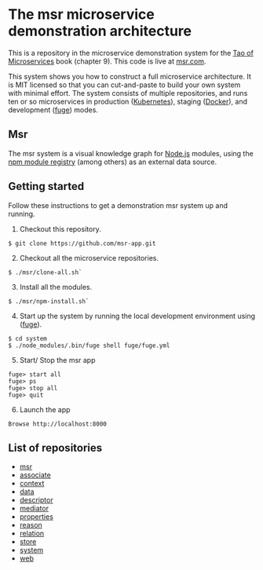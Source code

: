 # The msr microservice demonstration architecture

This is a repository in the microservice demonstration system for
the [Tao of Microservices](//bit.ly/rmtaomicro) book (chapter 9). This
code is live at [msr.com](//msr.com).

This system shows you how to construct a full microservice
architecture. It is MIT licensed so that you can cut-and-paste to
build your own system with minimal effort. The system consists of
multiple repositories, and runs ten or so microservices in production
([Kubernetes](//kubernetes.io)), staging ([Docker](//docker.com)), and
development ([fuge](//github.com/apparatus/fuge)) modes.

## Msr

The msr system is a visual knowledge graph
for [Node.js](//nodejs.org) modules, using
the [npm module registry](//npmjs.com) (among others) as an external
data source.


## Getting started

Follow these instructions to get a demonstration msr system up and
running.

1. Checkout this repository.
  ```
  $ git clone https://github.com/msr-app.git
  ```

2. Checkout all the microservice repositories.
  ```
  $ ./msr/clone-all.sh`
  ```
  
3. Install all the modules.
  ```
  $ ./msr/npm-install.sh`
  ```

4. Start up the system by running the local development environment
  using ([fuge](//github.com/apparatus/fuge)).
  ```
  $ cd system
  $ ./node_modules/.bin/fuge shell fuge/fuge.yml
  ```

5. Start/ Stop the msr app
  ```
  fuge> start all
  fuge> ps
  fuge> stop all
  fuge> quit
  ```

6. Launch the app
  ```
  Browse http://localhost:8000

  ```

## List of repositories

* [msr](https://github.com/uover822/msr)
* [associate](https://github.com/uover822/associate)
* [context](https://github.com/uover822/context)
* [data](https://github.com/uover822/data)
* [descriptor](https://github.com/uover822/descriptor)
* [mediator](https://github.com/uover822/mediator)
* [properties](https://github.com/uover822/properties)
* [reason](https://github.com/uover822/reason)
* [relation](https://github.com/uover822/relation)
* [store](https://github.com/uover822/store)
* [system](https://github.com/uover822/system)
* [web](https://github.com/uover822/web)
